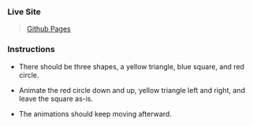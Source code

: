 ### Live Site

> [Github Pages](https://michaeland974.github.io/shapes/)

### Instructions

- There should be three shapes, a yellow triangle, blue square, and red circle.

- Animate the red circle down and up, yellow triangle left and right, and leave the square as-is.

- The animations should keep moving afterward.
